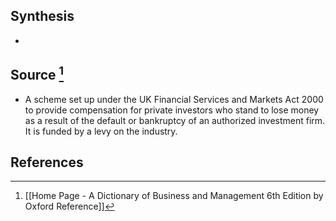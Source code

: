## Synthesis
- 
## Source [^1]
- A scheme set up under the UK Financial Services and Markets Act 2000 to provide compensation for private investors who stand to lose money as a result of the default or bankruptcy of an authorized investment firm. It is funded by a levy on the industry.
## References

[^1]: [[Home Page - A Dictionary of Business and Management 6th Edition by Oxford Reference]]